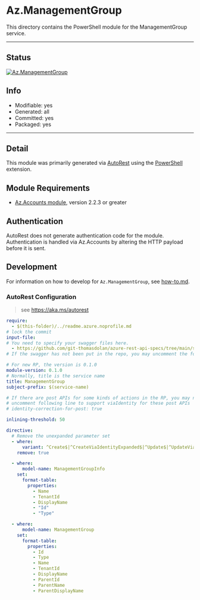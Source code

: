 <!-- region Generated -->
# Az.ManagementGroup
This directory contains the PowerShell module for the ManagementGroup service.

---
## Status
[![Az.ManagementGroup](https://img.shields.io/powershellgallery/v/Az.ManagementGroup.svg?style=flat-square&label=Az.ManagementGroup "Az.ManagementGroup")](https://www.powershellgallery.com/packages/Az.ManagementGroup/)

## Info
- Modifiable: yes
- Generated: all
- Committed: yes
- Packaged: yes

---
## Detail
This module was primarily generated via [AutoRest](https://github.com/Azure/autorest) using the [PowerShell](https://github.com/Azure/autorest.powershell) extension.

## Module Requirements
- [Az.Accounts module](https://www.powershellgallery.com/packages/Az.Accounts/), version 2.2.3 or greater

## Authentication
AutoRest does not generate authentication code for the module. Authentication is handled via Az.Accounts by altering the HTTP payload before it is sent.

## Development
For information on how to develop for `Az.ManagementGroup`, see [how-to.md](how-to.md).
<!-- endregion -->

### AutoRest Configuration
> see https://aka.ms/autorest

``` yaml
require:
  - $(this-folder)/../readme.azure.noprofile.md
# lock the commit
input-file:
# You need to specify your swagger files here.
  - https://github.com/git-thomasdolan/azure-rest-api-specs/tree/main/specification/managementgroups/resource-manager/Microsoft.Management/stable/2021-04-01/management.json
# If the swagger has not been put in the repo, you may uncomment the following line and refer to it locally

# For new RP, the version is 0.1.0
module-version: 0.1.0
# Normally, title is the service name
title: ManagementGroup
subject-prefix: $(service-name)

# If there are post APIs for some kinds of actions in the RP, you may need to 
# uncomment following line to support viaIdentity for these post APIs
# identity-correction-for-post: true

inlining-threshold: 50

directive:
  # Remove the unexpanded parameter set
  - where:
      variant: ^Create$|^CreateViaIdentityExpanded$|^Update$|^UpdateViaIdentity$
    remove: true

  - where:
      model-name: ManagementGroupInfo
    set:
      format-table:
        properties:
          - Name
          - TenantId
          - DisplayName
          - "Id"
          - "Type"

  - where:
      model-name: ManagementGroup
    set:
      format-table:
        properties:
          - Id
          - Type
          - Name
          - TenantId
          - DisplayName
          - ParentId
          - ParentName
          - ParentDisplayName

```

